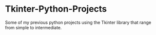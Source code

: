 # Tkinter-Python-Projects
Some of my previous python projects using the Tkinter library that range from simple to intermediate.
